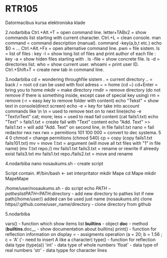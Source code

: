 # RTR105
Datormacibus kursa elektroniska klade

2.nodarbiba
Ctrl.+Alt.+T = open command line.
letter+TABx2 = show commands list starting with current character.
Ctrl.+L = clean console.
man command = command description (manual).
command -key(a,b,t etc.)
echo $0 = ...
Ctrl.+Alt.+Fx = open alternative command line.
pwn = file sistem.
ls = list of files : key -l = show long list of files and print author of each file : key -a = show hiden files starting with .
ls -file = show concrete file.
ls -d = directories list.
who = show current user.
whoami = print user ID.
Ctrl.+Shift+T = create new tab in command line.

3.nodarbiba
cd = wondering throughfile sistem
. = current directory
.. = back
/ = root
cd can be used with fool adress
~ = home (cd ~)
cd+Enter = bring you to home
mkdir = make directory
rmdir = remove directory (do not remove if there is something inside, except case of special key using)
rm = remove (-r = easy key to remove folder with content)
echo "Tekst" = show text in console(direct screen)
echo -e = key for take into account commands like \n
\n = used to remove text on to next line(echo -e "Text\nText"
cat; more; less = used to read fail content (cat fails1.txt)
echo "Text" > fails1.txt = create fail with "Text" content
echo "Add. Text" >> fails1.txt = will add "Add. Text" on second line, in file fails1.txt
nano = fail redactor
rwx rwx rwx = permitions
101 100 000 = convert to dec systema.
 5   4   0
 chmod = change permitions (chmod 540)
 cp = copy (copy fails1.txt fails101.txt)
 mv = move
 *1*.txt = argument (will move all txt files with "1" in file name) (mv *1*.txt repo./)
 mv fails1.txt fails3.txt = rename or rewrite if alreedy exist fails3.txt
 mv fails1.txt repo./fails2.txt = move and rename
 
4.nodarbiba
nano nosaukums.sh - create script

Script contain.
#!/bin/bash <- set interpritator
mkdir Mape
cd Mape
mkdir MapeMape
 
/home/user/nosaukums.sh - do script
echo $PATH - pathes list
PATH=$PATH:directory - add new directory to pathes list
if new path(/home/user/) added can be used just name (nosaukums.sh)
clone https//:github.come/user_name/directory - clone directory from github

5.nodarbiba

vars() - function which show items list
__builtins__ - object
__doc__ - method (__builtins__.doc__ - show documentation about builtins)
print() - function for reflection information on display
= - assigments operation (a = 20; b = 1.56 ; c = 'A' ('- need to insert A like a character) 
type() - function for reflection data type (type(a))
'int' - data type of whole numbers
'float' - data type of real numbers
'str' - data typpe for character lines



